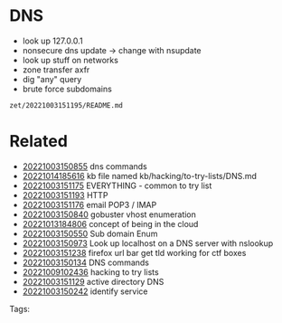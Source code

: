 # DNS
- look up 127.0.0.1
- nonsecure dns update -> change with nsupdate
- look up stuff on networks
- zone transfer axfr
- dig "any" query
- brute force subdomains

` zet/20221003151195/README.md `

# Related

- [20221003150855](/zet/20221003150855/README.md) dns commands
- [20221014185616](/zet/20221014185616/README.md) kb file named kb/hacking/to-try-lists/DNS.md
- [20221003151175](/zet/20221003151175/README.md) EVERYTHING - common to try list
- [20221003151193](/zet/20221003151193/README.md) HTTP
- [20221003151176](/zet/20221003151176/README.md) email POP3 / IMAP
- [20221003150840](/zet/20221003150840/README.md) gobuster vhost enumeration
- [20221013184806](/zet/20221013184806/README.md) concept of being in the cloud
- [20221003150550](/zet/20221003150550/README.md) Sub domain Enum
- [20221003150973](/zet/20221003150973/README.md) Look up localhost on a DNS server with nslookup
- [20221003151238](/zet/20221003151238/README.md) firefox url bar get tld working for ctf boxes
- [20221003150134](/zet/20221003150134/README.md) DNS commands
- [20221009102436](/zet/20221009102436/README.md) hacking to try lists
- [20221003151129](/zet/20221003151129/README.md) active directory  DNS
- [20221003150242](/zet/20221003150242/README.md) identify service

Tags:

    
